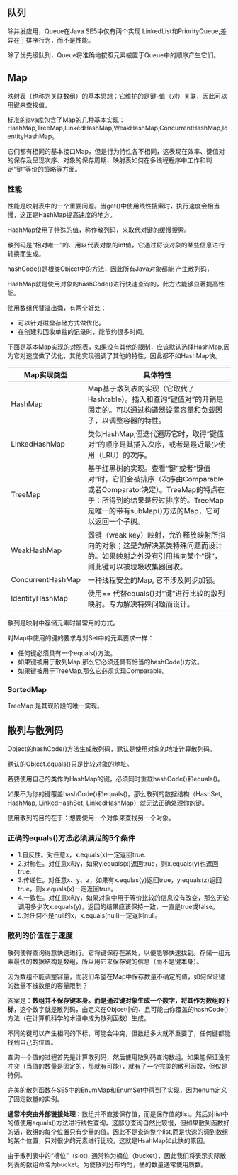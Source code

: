 ## 队列
除并发应用，Queue在Java SE5中仅有两个实现 LinkedList和PriorityQueue,差异在于排序行为，而不是性能。

除了优先级队列，Queue将准确地按照元素被置于Queue中的顺序产生它们。



## Map

映射表（也称为关联数组）的基本思想：它维护的是键-值（对）关联，因此可以用键来查找值。

标准的java库包含了Map的几种基本实现：HashMap,TreeMap,LinkedHashMap,WeakHashMap,ConcurrentHashMap,IdentityHashMap。

它们都有相同的基本接口Map，但是行为特性各不相同，这表现在效率、键值对的保存及呈现次序、对象的保存周期、映射表如何在多线程程序中工作和判定“键”等价的策略等方面。

### 性能
性能是映射表中的一个重要问题。当get()中使用线性搜索时，执行速度会相当慢，这正是HashMap提高速度的地方。

HashMap使用了特殊的值，称作散列码，来取代对键的缓慢搜索。

散列码是“相对唯一”的、用以代表对象的int值，它通过将该对象的某些信息进行转换而生成。

hashCode()是根类Objcet中的方法，因此所有Java对象都能 产生散列码，

HashMap就是使用对象的hashCode()进行快速查询的，此方法能够显著提高性能。

使用数组代替溢出捅，有两个好处：
- 可以针对磁盘存储方式做优化。
- 在创建和回收单独的记录时，能节约很多时间。

下面是基本Map实现的对照表，如果没有其他的限制，应该默认选择HashMap,因为它对速度做了优化，其他实现强调了其他的特性，因此都不如HashMap快。

| Map实现类型 | 具体特性 |
| --- |  --- |
| HashMap | Map基于散列表的实现（它取代了Hashtable）。插入和查询“键值对”的开销是固定的。可以通过构造器设置容量和负载因子，以调整容器的特性。|
| LinkedHashMap | 类似HashMap,但迭代遍历它时，取得“键值对”的顺序是其插入次序，或者是最近最少使用（LRU）的次序。|
| TreeMap | 基于红黑树的实现。查看“键”或者“键值对”时，它们会被排序（次序由Comparable或者Comparator决定）。TreeMap的特点在于：所得到的结果是经过排序的。TreeMap是唯一的带有subMap()方法的Map，它可以返回一个子树。|
| WeakHashMap | 弱键（weak key）映射，允许释放映射所指向的对象；这是为解决某类特殊问题而设计的。如果映射之外没有引用指向某个“键”，则此键可以被垃圾收集器回收。 |
| ConcurrentHashMap | 一种线程安全的Map, 它不涉及同步加锁。|
| IdentityHashMap | 使用== 代替equals()对“键”进行比较的散列映射。专为解决特殊问题而设计。 |

散列是映射中存储元素时最常用的方式。

对Map中使用的键的要求与对Set中的元素要求一样：

- 任何键必须具有一个equals()方法。
- 如果键被用于散列Map,那么它必须还具有恰当的hashCode()方法。
- 如果键被用于TreeMap,那么它必须实现Comparable。

### SortedMap
TreeMap 是其现阶段的唯一实现。

## 散列与散列码

Object的hashCode()方法生成散列码，默认是使用对象的地址计算散列码。

默认的Objcet.equals()只是比较对象的地址。

若要使用自己的类作为HashMap的键，必须同时重载hashCode()和equals()。

如果不为你的键覆盖hashCode()和equals()，那么散列的数据结构（HashSet, HashMap, LinkedHashSet, LinkedHashMap）就无法正确处理你的键。

使用散列的目的在于：想要使用一个对象来查找另一个对象。

### 正确的equals()方法必须满足的5个条件
- 1.自反性。对任意x，x.equals(x)一定返回true.
- 2.对称性。对任意x和y，如果y.equals(x)返回true，则x.equals(y)也返回true.
- 3.传递性。对任意x、y、z，如果有x.equlas(y)返回true，y.equals(z)返回true，则x.equals(x)一定返回true。
- 4.一致性。对任意x和y，如果对象中用于等价比较的信息没有改变，那么无论调用多少次x.equals(y)，返回的结果应该保持一致，一直是true或false。
- 5.对任何不是null的x，x.equals(null)一定返回null。

### 散列的价值在于速度
散列使得查询得意快速进行。它将键保存在某处，以便能够快速找到。存储一组元素最快的数据结构是数组，所以用它来保存键的信息（而不是键本身）。

因为数组不能调整容量，而我们希望在Map中保存数量不确定的值，如何保证键的数量不被数组的容量限制？

答案是：**数组并不保存键本身。而是通过键对象生成一个数字，将其作为数组的下标**，这个数字就是散列码，由定义在Objcet中的、且可能由你覆盖的hashCode()方法（在计算机科学的术语中成为散列函数）生成。

不同的键可以产生相同的下标，可能会冲突，但数组多大就不重要了，任何键都能找到自己的位置。

查询一个值的过程首先是计算散列码，然后使用散列码查询数组。如果能保证没有冲突（当值的数量是固定的，那就有可能），就有了一个完美的散列函数，但仅是特例。

完美的散列函数在SE5中的EnumMap和EnumSet中得到了实现，因为enum定义了固定数量的实例。

**通常冲突由外部链接处理**：数组并不直接保存值，而是保存值的list。然后对list中的值使用equals()方法进行线性查询，这部分查询自然比较慢，但如果散列函数好的话，数组的每个位置只有少量的值。因此不是查询整个list,而是快速的调到数组的某个位置，只对很少的元素进行比较，这就是HsahMap如此快的原因。

由于散列表中的“槽位”（slot）通常称为桶位（bucket），因此我们将表示实际散列表的数组命名为bucket。为使散列分布均匀，桶的数量通常使用质数。
